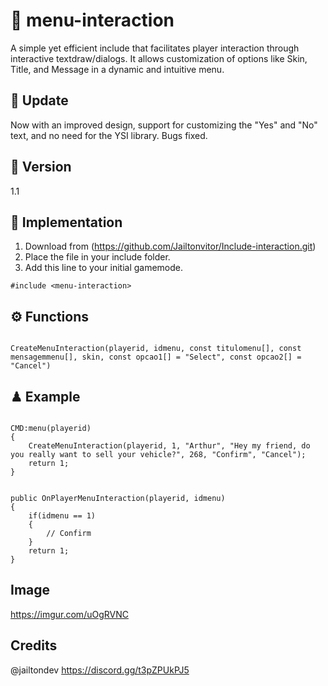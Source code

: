 # 🚀 menu-interaction
A simple yet efficient include that facilitates player interaction through interactive textdraw/dialogs. It allows customization of options like Skin, Title, and Message in a dynamic and intuitive menu.

## 🔄 Update
Now with an improved design, support for customizing the "Yes" and "No" text, and no need for the YSI library. Bugs fixed.

## 📅 Version
1.1

## 🔌 Implementation

1. Download from (https://github.com/Jailtonvitor/Include-interaction.git)
2. Place the file in your include folder.
3. Add this line to your initial gamemode.

```pawn
#include <menu-interaction>
```

## ⚙ Functions

```pawn

CreateMenuInteraction(playerid, idmenu, const titulomenu[], const mensagemmenu[], skin, const opcao1[] = "Select", const opcao2[] = "Cancel")

```
## ♟ Example

```pawn

CMD:menu(playerid)
{
    CreateMenuInteraction(playerid, 1, "Arthur", "Hey my friend, do you really want to sell your vehicle?", 268, "Confirm", "Cancel");
    return 1;
}


public OnPlayerMenuInteraction(playerid, idmenu)
{
    if(idmenu == 1)
    {
        // Confirm
    }
    return 1;
}

```


## Image
https://imgur.com/uOgRVNC

## Credits
@jailtondev
https://discord.gg/t3pZPUkPJ5